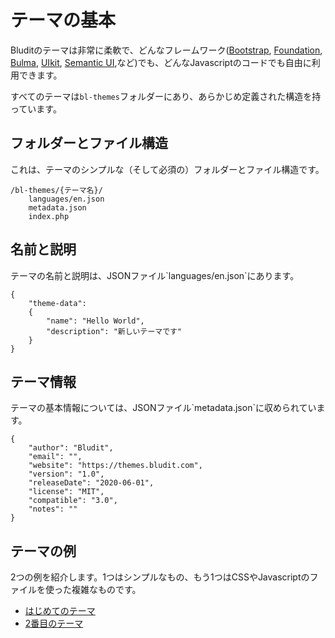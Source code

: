 # テーマの基本
<!-- position: 1 -->

Bluditのテーマは非常に柔軟で、どんなフレームワーク([Bootstrap](http://getbootstrap.com/), [Foundation](https://foundation.zurb.com/), [Bulma](https://bulma.io), [UIkit](https://getuikit.com/), [Semantic UI](https://semantic-ui.com),など)でも、どんなJavascriptのコードでも自由に利用できます。

すべてのテーマは`bl-themes`フォルダーにあり、あらかじめ定義された構造を持っています。

<h2 id="structure">フォルダーとファイル構造</h2>
これは、テーマのシンプルな（そして必須の）フォルダーとファイル構造です。

```
/bl-themes/{テーマ名}/
	languages/en.json
	metadata.json
	index.php
```

<h2 id="name-description">名前と説明</h2>
テーマの名前と説明は、JSONファイル`languages/en.json`にあります。

```
{
	"theme-data":
	{
		"name": "Hello World",
		"description": "新しいテーマです"
	}
}
```

<h2 id="information">テーマ情報</h2>
テーマの基本情報については、JSONファイル`metadata.json`に収められています。

```
{
	"author": "Bludit",
	"email": "",
	"website": "https://themes.bludit.com",
	"version": "1.0",
	"releaseDate": "2020-06-01",
	"license": "MIT",
	"compatible": "3.0",
	"notes": ""
}
```

<h2 id="examples">テーマの例</h2>
2つの例を紹介します。1つはシンプルなもの、もう1つはCSSやJavascriptのファイルを使った複雑なものです。

- [はじめてのテーマ](https://docs.bludit.com/en/themes/example-my-first-theme)
- [2番目のテーマ](https://docs.bludit.com/en/themes/example-my-second-theme)

